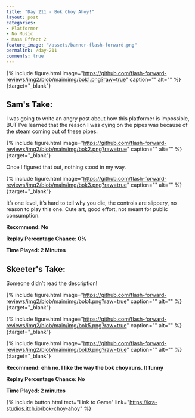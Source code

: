 ```yaml
---
title: "Day 211 - Bok Choy Ahoy!"
layout: post
categories:
- Platformer
- No Music
- Mass Effect 2
feature_image: "/assets/banner-flash-forward.png"
permalink: /day-211
comments: true
---
```


{% include figure.html image="https://github.com/flash-forward-reviews/img2/blob/main/img/bok1.png?raw=true" caption="" alt="" %}{:target="_blank"}
 
## Sam's Take:

I was going to write an angry post about how this platformer is impossible, BUT I’ve learned that the reason I was dying on the pipes was because of the steam coming out of these pipes:

{% include figure.html image="https://github.com/flash-forward-reviews/img2/blob/main/img/bok2.png?raw=true" caption="" alt="" %}{:target="_blank"}

Once I figured that out, nothing stood in my way.

{% include figure.html image="https://github.com/flash-forward-reviews/img2/blob/main/img/bok3.png?raw=true" caption="" alt="" %}{:target="_blank"}

It’s one level, it’s hard to tell why you die, the controls are slippery, no reason to play this one. Cute art, good effort, not meant for public consumption.

**Recommend: No**

**Replay Percentage Chance: 0%**

**Time Played: 2 Minutes** 

## Skeeter's Take:

Someone didn’t read the description!

{% include figure.html image="https://github.com/flash-forward-reviews/img2/blob/main/img/bok4.png?raw=true" caption="" alt="" %}{:target="_blank"}

{% include figure.html image="https://github.com/flash-forward-reviews/img2/blob/main/img/bok5.png?raw=true" caption="" alt="" %}{:target="_blank"}

{% include figure.html image="https://github.com/flash-forward-reviews/img2/blob/main/img/bok6.png?raw=true" caption="" alt="" %}{:target="_blank"}

**Recommend: ehh no. I like the way the bok choy runs. It funny**

**Replay Percentage Chance: No**

**Time Played: 2 minutes** 

{% include button.html text="Link to Game" link="https://kra-studios.itch.io/bok-choy-ahoy" %}